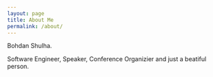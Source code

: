 ```yaml
---
layout: page
title: About Me
permalink: /about/
---
```


Bohdan Shulha.

Software Engineer, Speaker, Conference Organizier and just a beatiful person.
